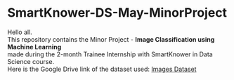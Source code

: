 # SmartKnower-DS-May-MinorProject
Hello all. <br>
This repository contains the Minor Project - <b> Image Classification using Machine Learning </b> <br>
made during the 2-month Trainee Internship with SmartKnower in Data Science course. <br>
Here is the Google Drive link of the dataset used:
<a href="https://drive.google.com/drive/folders/1R8pkDvCnYs6xK_QLJElNuHMXugxoJfTi?usp=sharing">Images Dataset</a>
